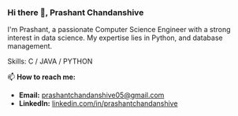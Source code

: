 ### Hi there 👋, Prashant Chandanshive

I'm Prashant, a passionate Computer Science Engineer with a strong interest in data science. My expertise lies in Python, and database management.

Skills: C / JAVA / PYTHON 

📫 **How to reach me:**
- **Email:** [prashantchandanshive05@gmail.com](mailto:prashantchandanshive05@gmail.com)  
- **LinkedIn:** [linkedin.com/in/prashantchandanshive](https://www.linkedin.com/in/prashant-chandanshive-3bbb71313)



